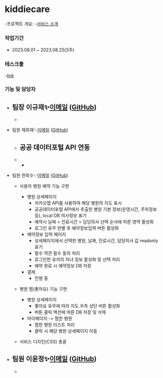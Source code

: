 # kiddiecare
-프로젝트 개요:
-[서비스 소개](https://www.canva.com/design/DAFq090KJgM/7b8D36mU1B6-N7yS6tYZfw/edit) 

### 작업기간
- 2023.08.01 ~ 2023.08.25(3주)

### 테스크툴
-[link](https://www.notion.so/sally-/Index-7ee893e575af456e98a09b7bfae9ea0f?pvs=4)


### 기능 및 담당자
- 팀장 이규재✨[이메일](mailto:dlrbwo2022@gmail.com) ([GitHub](깃헙주소))
  - 
    - 
- 팀원 채희재✨[이메일](mailto:heejae0629@naver.com) ([GitHub](깃헙주소))
  - 공공 데이터포털 API 연동
    -  
  - 
    - 
- 팀원 한희수✨[이메일](mailto:juntu09@gmail.com) ([GitHub]([www,github.com/hee-duck](https://github.com/hee-duck)))
  * 사용자 병원 예약 기능 구현
    - 병원 상세페이지
        - 카카오맵 API를 사용하여 해당 병원의 지도 표시
        - 공공데이터포털 API에서 추출한 병원 기본 정보(운영시간, 주차정보 등), local DB 의사정보 표기
        - 예약시 날짜 > 진료시간 > 담당의사 선택 순서에 따른 영역 활성화
        - 로그인 유무 판별 후 예약정보입력 버튼 활성화
    - 예약정보 입력 페이지
        - 상세페이지에서 선택한 병원, 날짜, 진료시간, 담당의사 값 readonly 표기
        - 필수 약관 필수 동의 처리
        - 로그인한 유저의 자녀 정보 활성화 및 선택 처리
        - 예약 완료 시 예약정보 DB 저장
    - 결제
        - 진행 중
      
  * 병원 찜(좋아요) 기능 구현
    - 병원 상세페이지
        - 좋아요 유무에 따라 지도 우측 상단 버튼 활성화
        - 버튼 클릭 액션에 따른 DB 저장 및 삭제 
    - 마이페이지 -> 찜한 병원
        - 찜한 병원 리스트 처리
        - 클릭 시 해당 병원 상세페이지 이동

  * 서비스 디자인(CSS) 총괄
    
- 팀원 이윤정✨[이메일](mailto:dldbswjd889@naver.com) ([GitHub](깃헙주소))
  -
    - 
